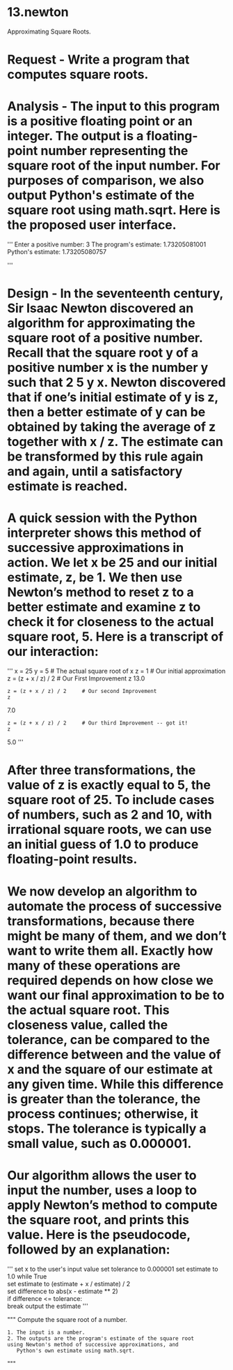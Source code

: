 # 13.newton
Approximating Square Roots.

# Request - Write a program that computes square roots.

# Analysis - The input to this program is a positive floating point or an integer. The output is a floating-point number representing the square root of the input number. For purposes of comparison, we also output Python's estimate of the square root using math.sqrt. Here is the proposed user interface.

'''
   Enter a positive number: 3
   The program's estimate:  1.73205081001
   Python's estimate:       1.73205080757
   
'''

# Design - In the seventeenth century, Sir Isaac Newton discovered an algorithm for approximating the square root of a positive number. Recall that the square root y of a positive number x is the number y such that 2 5 y x. Newton discovered that if one’s initial estimate of y is z, then a better estimate of y can be obtained by taking the average of z together with x / z. The estimate can be transformed by this rule again and again, until a satisfactory estimate is reached.

# A quick session with the Python interpreter shows this method of successive approximations in action. We let x be 25 and our initial estimate, z, be 1. We then use Newton’s method to reset z to a better estimate and examine z to check it for closeness to the actual square root, 5. Here is a transcript of our interaction:

   
''' 
	x = 25 
    y = 5                   # The actual square root of x 
	z = 1                   # Our initial approximation
	z = (z + x / z) / 2     # Our First Improvement
	z
13.0
   
    z = (z + x / z) / 2     # Our second Improvement
	z
7.0

	z = (z + x / z) / 2     # Our third Improvement -- got it!
	z
5.0	
''' 

# After three transformations, the value of z is exactly equal to 5, the square root of 25. To include cases of numbers, such as 2 and 10, with irrational square roots, we can use an initial guess of 1.0 to produce floating-point results.

# We now develop an algorithm to automate the process of successive transformations, because there might be many of them, and we don’t want to write them all. Exactly how many of these operations are required depends on how close we want our final approximation to be to the actual square root. This closeness value, called the tolerance, can be compared to the difference between and the value of x and the square of our estimate at any given time. While this difference is greater than the tolerance, the process continues; otherwise, it stops. The tolerance is typically a small value, such as 0.000001.

# Our algorithm allows the user to input the number, uses a loop to apply Newton’s method to compute the square root, and prints this value. Here is the pseudocode, followed by an explanation: 

''' 
	set x to the user's input value 
	set tolerance to 0.000001 
	set estimate to 1.0 
	while True    
		set estimate to (estimate + x / estimate) / 2    
		set difference to abs(x - estimate ** 2)    
		if difference <= tolerance:        
			break 
	output the estimate
'''
            
""" 
	Compute the square root of a number. 
	
	1. The input is a number. 
	2. The outputs are the program's estimate of the square root 	 	   using Newton's method of successive approximations, and 	 	       
	   Python's own estimate using math.sqrt. 
"""   
